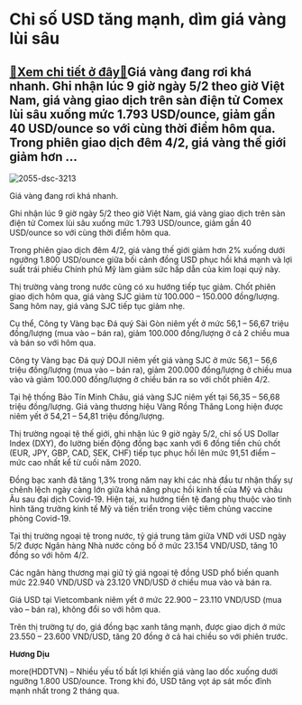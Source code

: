 Chỉ số USD tăng mạnh, dìm giá vàng lùi sâu
==========================================

[:gift:Xem chi tiết ở đây:gift:](https://hddtvn.com/chi-so-usd-tang-manh-dim-gia-vang-lui-sau/)Giá vàng đang rơi khá nhanh. Ghi nhận lúc 9 giờ ngày 5/2 theo giờ Việt Nam, giá vàng giao dịch trên sàn điện tử Comex lùi sâu xuống mức 1.793 USD/ounce, giảm gần 40 USD/ounce so với cùng thời điểm hôm qua. Trong phiên giao dịch đêm 4/2, giá vàng thế giới giảm hơn …
-------------------------------------------------------------------------------------------------------------------------------------------------------------------------------------------------------------------------------------------------------------------------





![2055-dsc-3213](https://hddtvn.com/wp-content/uploads/2021/02/82097940.jpg "Giá vàng đang rơi thẳng đứng.")


Giá vàng đang rơi khá nhanh.



Ghi nhận lúc 9 giờ ngày 5/2 theo giờ Việt Nam, giá vàng giao dịch trên sàn điện tử Comex lùi sâu xuống mức 1.793 USD/ounce, giảm gần 40 USD/ounce so với cùng thời điểm hôm qua.


Trong phiên giao dịch đêm 4/2, giá vàng thế giới giảm hơn 2% xuống dưới ngưỡng 1.800 USD/ounce giữa bối cảnh đồng USD phục hồi khá mạnh và lợi suất trái phiếu Chính phủ Mỹ làm giảm sức hấp dẫn của kim loại quý này.


Thị trường vàng trong nước cũng có xu hướng tiếp tục giảm. Chốt phiên giao dịch hôm qua, giá vàng SJC giảm từ 100.000 – 150.000 đồng/lượng. Sang hôm nay, giá vàng SJC tiếp tục giảm nhẹ.


Cụ thể, Công ty Vàng bạc Đá quý Sài Gòn niêm yết ở mức 56,1 – 56,67 triệu đồng/lượng (mua vào – bán ra), giảm 100.000 đồng/lượng ở cả 2 chiều mua và bán so với hôm qua.


Công ty Vàng bạc Đá quý DOJI niêm yết giá vàng SJC ở mức 56,1 – 56,6 triệu đồng/lượng (mua vào – bán ra), giảm 200.000 đồng/lượng ở chiều mua vào và giảm 100.000 đồng/lượng ở chiều bán ra so với chốt phiên 4/2.


Tại hệ thống Bảo Tín Minh Châu, giá vàng SJC niêm yết tại 56,35 – 56,68 triệu đồng/lượng. Giá vàng thương hiệu Vàng Rồng Thăng Long hiện được niêm yết ở 54,21 – 54,81 triệu đồng/lượng.


Thị trường ngoại tệ thế giới, ghi nhận lúc 9 giờ ngày 5/2, chỉ số US Dollar Index (DXY), đo lường biến động đồng bạc xanh với 6 đồng tiền chủ chốt (EUR, JPY, GBP, CAD, SEK, CHF) tiếp tục phục hồi lên mức 91,51 điểm – mức cao nhất kể từ cuối năm 2020.


Đồng bạc xanh đã tăng 1,3% trong năm nay khi các nhà đầu tư nhận thấy sự chênh lệch ngày càng lớn giữa khả năng phục hồi kinh tế của Mỹ và châu Âu sau đại dịch Covid-19. Hiện tại, xu hướng tiền tệ đang phụ thuộc vào tình hình tăng trưởng kinh tế Mỹ và tiến triển trong việc tiêm chủng vaccine phòng Covid-19.


Tại thị trường ngoại tệ trong nước, tỷ giá trung tâm giữa VND với USD ngày 5/2 được Ngân hàng Nhà nước công bố ở mức 23.154 VND/USD, tăng 10 đồng so với hôm 4/2.


Các ngân hàng thương mại giữ tỷ giá ngoại tệ đồng USD phổ biến quanh mức 22.940 VND/USD và 23.120 VND/USD ở chiều mua vào và bán ra.


Giá USD tại Vietcombank niêm yết ở mức 22.900 – 23.110 VND/USD (mua vào – bán ra), không đổi so với hôm qua.


Trên thị trường tự do, giá đồng bạc xanh tăng mạnh, được giao dịch ở mức 23.550 – 23.600 VND/USD, tăng 20 đồng ở cả hai chiều so với phiên trước.




**Hương Dịu**



more(HDDTVN) – Nhiều yếu tố bất lợi khiến giá vàng lao dốc xuống dưới ngưỡng 1.800 USD/ounce. Trong khi đó, USD tăng vọt áp sát mốc đỉnh mạnh nhất trong 2 tháng qua.

